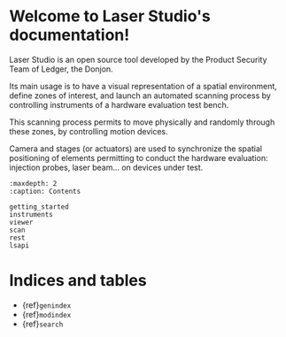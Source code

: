 # Welcome to Laser Studio's documentation!

Laser Studio is an open source tool developed by the Product Security Team of Ledger, the Donjon.

Its main usage is to have a visual representation of a spatial environment,
define zones of interest, and launch an automated scanning process by
controlling instruments of a hardware evaluation test bench.

This scanning process permits to move physically and randomly through these zones,
by controlling motion devices.

Camera and stages (or actuators) are used to synchronize the spatial positioning of
elements permitting to conduct the hardware evaluation: injection probes, laser beam...
on devices under test.

```{toctree}
:maxdepth: 2
:caption: Contents

getting_started
instruments
viewer
scan
rest
lsapi
```

# Indices and tables

- {ref}`genindex`
- {ref}`modindex`
- {ref}`search`
